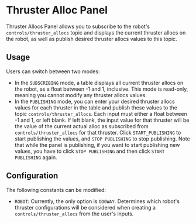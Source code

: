 # Thruster Alloc Panel
Thruster Allocs Panel allows you to subscribe to the robot's `controls/thruster_allocs` topic and displays the current
thruster allocs on the robot, as well as publish desired thruster allocs values to this topic.

## Usage
Users can switch between two modes:
- In the `SUBSCRIBING` mode, a table displays all current thruster allocs on the robot,
as a float between -1 and 1, inclusive. This mode is read-only, meaning you cannot modify any thruster allocs values.
- In the `PUBLISHING` mode, you can enter your desired thruster allocs values for each thruster in the table and
publish these values to the topic `controls/thruster_allocs`. Each input must either a float between -1 and 1,
or left blank. If left blank, the input value for that thruster will be the value of the current actual alloc
as subscribed from `controls/thruster_allocs` for that thruster.
Click `START_PUBLISHING` to start publishing the values, and `STOP PUBLISHING` to stop publishing. Note that while
the panel is publishing, if you want to start publishing new values, you have to click `STOP PUBLISHING` and then click
`START PUBLISHING` again.

## Configuration
The following constants can be modified:
- `ROBOT`: Currently, the only option is `OOGWAY`. Determines which robot's thruster configurations will be considered
when creating a `controls/thruster_allocs` from the user's inputs.